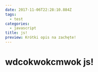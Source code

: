 ```yaml
---
date: 2017-11-06T22:28:10.884Z
tags:
  - test
categories:
  - javascript
title: js!
preview: Krótki opis na zachęte!
---
```


# **wdcokwokcmwok js!**
